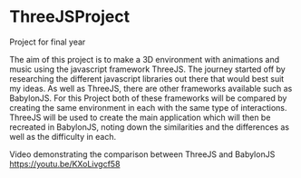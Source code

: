 # ThreeJSProject
Project for final year

The aim of this project is to make a 3D environment with animations and music using the javascript framework ThreeJS. The journey started off by researching the different javascript libraries out there that would best suit my ideas. As well as ThreeJS, there are other frameworks available such as BabylonJS. For this Project both of these frameworks will be compared by creating the same environment in each with the same type of interactions. ThreeJS will be used to create the main application which will then be recreated in BabylonJS, noting down the similarities and the differences as well as the difficulty in each.

Video demonstrating the comparison between ThreeJS and BabylonJS https://youtu.be/KXoLivgcf58
